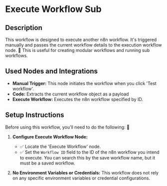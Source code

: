# Execute Workflow Sub

## Description
This workflow is designed to execute another n8n workflow. It's triggered manually and passes the current workflow details to the execution workflow node. 🚀 This is useful for creating modular workflows and running sub workflows.

## Used Nodes and Integrations
*   **Manual Trigger:**  This node initiates the workflow when you click 'Test workflow'.
*   **Code:** Extracts the current workflow object as a payload
*   **Execute Workflow:** Executes the n8n workflow specified by ID.

## Setup Instructions
Before using this workflow, you'll need to do the following: 🔧

1.  **Configure Execute Workflow Node:**
    *   ✅ Locate the 'Execute Workflow' node.
    *   ✅ Set the `Workflow ID` field to the ID of the n8n workflow you intend to execute. You can search this by the save workflow name, but it must be a saved workflow.

2.  **No Environment Variables or Credentials:** This workflow does not rely on any specific environment variables or credential configurations.
